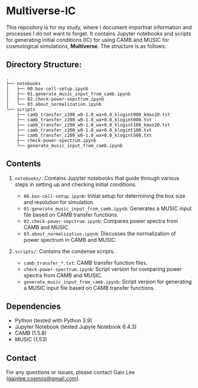 # Multiverse-IC

This repository is for my study, where I document importnat information and processes I do not want to forget. It contains Jupyter notebooks and scripts for generating initial conditions (IC) for using CAMB and MUSIC for cosmological simulations, **Multiverse**. The structure is as follows:

## Directory Structure:
```
.
├── notebooks
│   ├── 00.box-cell-setup.ipynb
│   ├── 01.generate_music_input_from_camb.ipynb
│   ├── 02.check-power-sepctrum.ipynb
│   └── 03.about_normalization.ipynb
└── scripts
    ├── camb_transfer_z200_w0-1.0_wa+0.0_klogint000_kmax20.txt
    ├── camb_transfer_z200_w0-1.0_wa+0.0_klogint000.txt
    ├── camb_transfer_z200_w0-1.0_wa+0.0_klogint100_kmax20.txt
    ├── camb_transfer_z200_w0-1.0_wa+0.0_klogint100.txt
    ├── camb_transfer_z200_w0-1.0_wa+0.0_klogint500.txt
    ├── check-power-spectrum.ipynb
    └── generate_music_input_from_camb.ipynb
```

## Contents

1. `notebooks/`: Contains Jupyter notebooks that guide through various steps in setting up and checking initial conditions.
   - `00.box-cell-setup.ipynb`: Initial setup for determining the box size and resolution for simulation.
   - `01.generate_music_input_from_camb.ipynb`: Generates a MUSIC input file based on CAMB transfer functions.
   - `02.check-power-sepctrum.ipynb`: Compares power spectra from CAMB and MUSIC.
   - `03.about_normalization.ipynb`: Discusses the normalization of power spectrum in CAMB and MUSIC.

2. `scripts/`: Contains the condense scripts.
   - `camb_transfer_*.txt`: CAMB transfer function files.
   - `check-power-spectrum.ipynb`: Script version for comparing power spectra from CAMB and MUSIC.
   - `generate_music_input_from_camb.ipynb`: Script version for generating a MUSIC input file based on CAMB transfer functions.

## Dependencies

- Python (tested with Python 3.9)
- Jupyter Notebook (tested Jupyte Notebook 6.4.3)
- CAMB (1.5.8)
- MUSIC (1.53)

## Contact

For any questions or issues, please contact Gain Lee (gainlee.cosmos@gmail.com).
